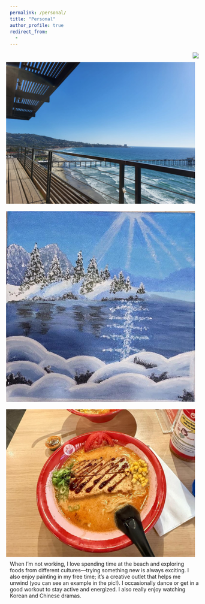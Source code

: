 ```yaml
---
permalink: /personal/
title: "Personal"
author_profile: true
redirect_from: 
  - 
---
```


<img align="right" src="https://github.com/rctatman/rctatman.github.io/blob/master/images/circus_pic.jpeg?raw=true">
<img src="https://github.com/anan-123/anan-123.github.io/blob/master/images/beach.jpg?raw=true" align="right" style="margin: 10px;">
<img src="https://github.com/anan-123/anan-123.github.io/blob/master/images/painting.jpg?raw=true" align="right" style="margin: 10px;">
<img src="https://github.com/anan-123/anan-123.github.io/blob/master/images/ramen.jpg?raw=true" align="right" style="margin: 10px;">

When I’m not working, I love spending time at the beach and exploring foods from different cultures—trying something new is always exciting. I also enjoy painting in my free time; it’s a creative outlet that helps me unwind (you can see an example in the pic!). I occasionally dance or get in a good workout to stay active and energized. I also really enjoy watching Korean and Chinese dramas.